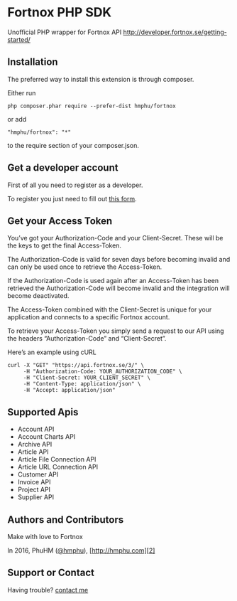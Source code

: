 # Fortnox PHP SDK

Unofficial PHP wrapper for Fortnox API
http://developer.fortnox.se/getting-started/

## Installation

The preferred way to install this extension is through composer.

Either run

```
php composer.phar require --prefer-dist hmphu/fortnox
```

or add

```
"hmphu/fortnox": "*"
```

to the require section of your composer.json.

## Get a developer account

First of all you need to register as a developer.

To register you just need to fill out [this form](http://developer.fortnox.se/register/).

## Get your Access Token

You’ve got your Authorization-Code and your Client-Secret. These will be the keys to get the final Access-Token.

The Authorization-Code is valid for seven days before becoming invalid and can only be used once to retrieve the Access-Token.

If the Authorization-Code is used again after an Access-Token has been retrieved the Authorization-Code will become 
invalid and the integration will become deactivated.

The Access-Token combined with the Client-Secret is unique for your application and connects to a specific Fortnox account.

To retrieve your Access-Token you simply send a request to our API using the headers “Authorization-Code” and “Client-Secret”.

Here’s an example using cURL

```
curl -X "GET" "https://api.fortnox.se/3/" \
     -H "Authorization-Code: YOUR_AUTHORIZATION_CODE" \
     -H "Client-Secret: YOUR_CLIENT_SECRET" \
     -H "Content-Type: application/json" \
     -H "Accept: application/json"
```

## Supported Apis

* Account API
* Account Charts API
* Archive API
* Article API
* Article File Connection API
* Article URL Connection API
* Customer API
* Invoice API
* Project API
* Supplier API

##  Authors and Contributors

Make with love to Fortnox

In 2016, PhuHM ([@hmphu][1]), [http://hmphu.com][2]

##  Support or Contact

Having trouble? [contact me][3]

[1]: https://github.com/hmphu
[2]: http://www.hnphu.com
[3]: mailto:me@hmphu.com